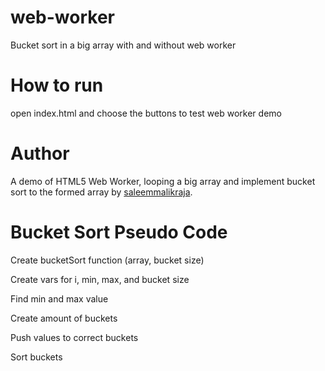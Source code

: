 # web-worker
Bucket sort in a big array with and without web worker

# How to run
open index.html and choose the buttons to test web worker demo

# Author
A demo of HTML5 Web Worker, looping a big array and implement bucket sort to the formed array by [saleemmalikraja](https://github.com/saleemmalikraja).

# Bucket Sort Pseudo Code

  Create bucketSort function (array, bucket size)

  Create vars for i, min, max, and bucket size

  Find min and max value
  
  Create amount of buckets
  
  Push values to correct buckets 
  
  Sort buckets
